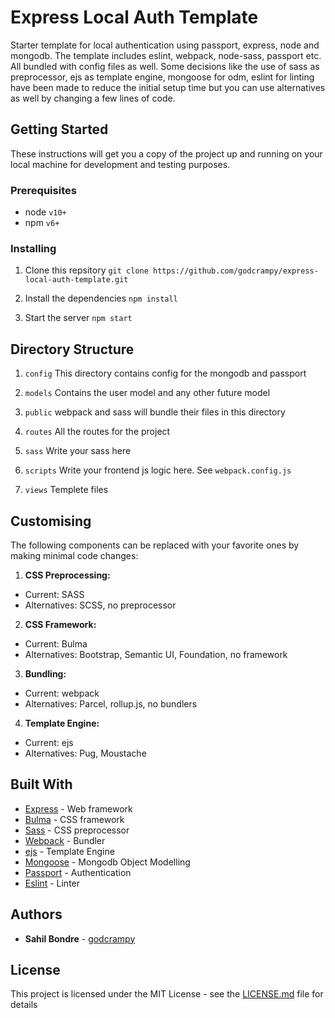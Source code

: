 # Express Local Auth Template

Starter template for local authentication using passport, express, node and mongodb. The template includes eslint, webpack, node-sass, passport etc. All bundled with config files as well. Some decisions like the use of sass as preprocessor, ejs as template engine, mongoose for odm, eslint for linting have been made to reduce the initial setup time but you can use alternatives as well by changing a few lines of code.

## Getting Started

These instructions will get you a copy of the project up and running on your local machine for development and testing purposes.

### Prerequisites

- node `v10+`
- npm `v6+`

### Installing

1. Clone this repsitory
   `git clone https://github.com/godcrampy/express-local-auth-template.git`

2. Install the dependencies
   `npm install`

3. Start the server
   `npm start`

## Directory Structure

1. `config`
   This directory contains config for the mongodb and passport

2. `models`
   Contains the user model and any other future model

3. `public`
   webpack and sass will bundle their files in this directory

4. `routes`
   All the routes for the project

5. `sass`
   Write your sass here

6. `scripts`
   Write your frontend js logic here. See `webpack.config.js`

7. `views`
   Templete files

## Customising

The following components can be replaced with your favorite ones by making minimal code changes:

1. **CSS Preprocessing:**

- Current: SASS
- Alternatives: SCSS, no preprocessor

2. **CSS Framework:**

- Current: Bulma
- Alternatives: Bootstrap, Semantic UI, Foundation, no framework

3. **Bundling:**

- Current: webpack
- Alternatives: Parcel, rollup.js, no bundlers

4. **Template Engine:**

- Current: ejs
- Alternatives: Pug, Moustache

## Built With

- [Express](https://expressjs.com/) - Web framework
- [Bulma](https://bulma.io/) - CSS framework
- [Sass](https://sass-lang.com/) - CSS preprocessor
- [Webpack](https://webpack.js.org/) - Bundler
- [ejs](https://ejs.co/) - Template Engine
- [Mongoose](https://mongoosejs.com/) - Mongodb Object Modelling
- [Passport](http://www.passportjs.org/) - Authentication
- [Eslint](https://eslint.org/) - Linter

## Authors

- **Sahil Bondre** - [godcrampy](https://github.com/godcrampy)

## License

This project is licensed under the MIT License - see the [LICENSE.md](https://github.com/godcrampy/express-local-auth-template/blob/master/LICENSE) file for details
